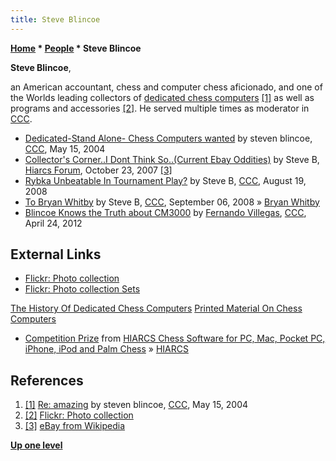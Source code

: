 ```yaml
---
title: Steve Blincoe
---
```

**[Home](Home "Home") \* [People](People "People") \* Steve Blincoe**


**Steve Blincoe**,  

an American accountant, chess and computer chess aficionado, and one of the Worlds leading collectors of [dedicated chess computers](Dedicated_Chess_Computers "Dedicated Chess Computers") <a id="cite-note-1" href="#cite-ref-1">[1]</a> as well as programs and accessories <a id="cite-note-2" href="#cite-ref-2">[2]</a>. He served multiple times as moderator in [CCC](CCC "CCC").






* [Dedicated-Stand Alone- Chess Computers wanted](https://www.stmintz.com/ccc/index.php?id=365247) by steven blincoe, [CCC](CCC "CCC"), May 15, 2004
* [Collector's Corner..I Dont Think So..(Current Ebay Oddities)](http://hiarcs.net/forums/viewtopic.php?t=457&sid=08b4092216f74f35a5be63cc34c05f4f) by Steve B, [Hiarcs Forum](Computer_Chess_Forums "Computer Chess Forums"), October 23, 2007 <a id="cite-note-3" href="#cite-ref-3">[3]</a>
* [Rybka Unbeatable In Tournament Play?](http://www.talkchess.com/forum/viewtopic.php?p=209853) by Steve B, [CCC](CCC "CCC"), August 19, 2008
* [To Bryan Whitby](http://www.talkchess.com/forum/viewtopic.php?p=215719) by Steve B, [CCC](CCC "CCC"), September 06, 2008 » [Bryan Whitby](index.php?title=Bryan_Whitby&action=edit&redlink=1 "Bryan Whitby (page does not exist)")
* [Blincoe Knows the Truth about CM3000](http://www.talkchess.com/forum/viewtopic.php?t=43443) by [Fernando Villegas](Fernando_Villegas "Fernando Villegas"), [CCC](CCC "CCC"), April 24, 2012


## External Links


* [Flickr: Photo collection](http://www.flickr.com/photos/10261668@N05/)
* [Flickr: Photo collection Sets](http://www.flickr.com/photos/10261668@N05/sets/)


 [The History Of Dedicated Chess Computers](http://www.flickr.com/photos/10261668@N05/sets/72157626781472057/)
 [Printed Material On Chess Computers](http://www.flickr.com/photos/10261668@N05/sets/72157600923817845/)
* [Competition Prize](http://www.hiarcs.com/resurrect_hiarcs.htm) from [HIARCS Chess Software for PC, Mac, Pocket PC, iPhone, iPod and Palm Chess](http://www.hiarcs.com/index.htm) » [HIARCS](HIARCS "HIARCS")


## References


1. <a id="cite-ref-1" href="#cite-note-1">[1]</a> [Re: amazing](https://www.stmintz.com/ccc/index.php?id=365258) by steven blincoe, [CCC](CCC "CCC"), May 15, 2004
2. <a id="cite-ref-2" href="#cite-note-2">[2]</a> [Flickr: Photo collection](http://www.flickr.com/photos/10261668@N05/)
3. <a id="cite-ref-3" href="#cite-note-3">[3]</a> [eBay from Wikipedia](https://en.wikipedia.org/wiki/EBay)

**[Up one level](People "People")**







 

